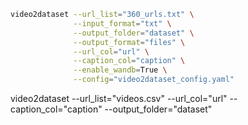 ```bash
video2dataset --url_list="360_urls.txt" \
              --input_format="txt" \
              --output_folder="dataset" \
              --output_format="files" \
              --url_col="url" \
              --caption_col="caption" \
              --enable_wandb=True \
              --config="video2dataset_config.yaml"
```

video2dataset --url_list="videos.csv" --url_col="url" --caption_col="caption" --output_folder="dataset"